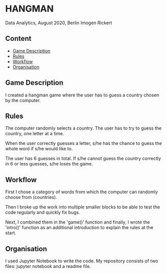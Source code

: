 # HANGMAN

Data Analytics, August 2020, Berlin
Imogen Rickert

## Content
- [Game Description](#game-description)
- [Rules](#rules)
- [Workflow](#workflow)
- [Organisation](#organisation)

## Game Description
I created a hangman game where the user has to guess a country chosen by the computer. 

## Rules
The computer randomly selects a country. The user has to try to guess the country, one letter at a time. 

When the user correctly guesses a letter, s/he has the chance to guess the whole word if s/he would like to. 

The user has 6 guesses in total. If s/he cannot guess the country correctly in 6 or less guesses, s/he loses the game. 


## Workflow
First I chose a category of words from which the computer can randomly choose from (countries).

Then I broke up the work into multiple smaller blocks to be able to test the code regularly and quickly fix bugs. 

Next, I combined them in the 'game()' function and finally, I wrote the 'intro()' function as an additional introduction to explain the rules at the start. 


## Organisation
I used Jupyter Notebook to write the code.
My repository consists of  two files: jupyter notebook and a readme file.
